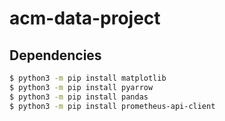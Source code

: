 # acm-data-project

## Dependencies
```sh
$ python3 -m pip install matplotlib
$ python3 -m pip install pyarrow
$ python3 -m pip install pandas
$ python3 -m pip install prometheus-api-client
```


